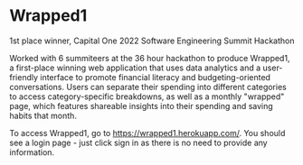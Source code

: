 # Wrapped1
1st place winner, Capital One 2022 Software Engineering Summit Hackathon 

Worked with 6 summiteers at the 36 hour hackathon to produce Wrapped1, a first-place winning web application that uses data analytics and a user-friendly interface to promote financial literacy and budgeting-oriented conversations. Users can separate their spending into different categories to access category-specific breakdowns, as well as a monthly "wrapped" page, which features shareable insights into their spending and saving habits that month.

To access Wrapped1, go to https://wrapped1.herokuapp.com/. You should see a login page - just click sign in as there is no need to provide any information.

